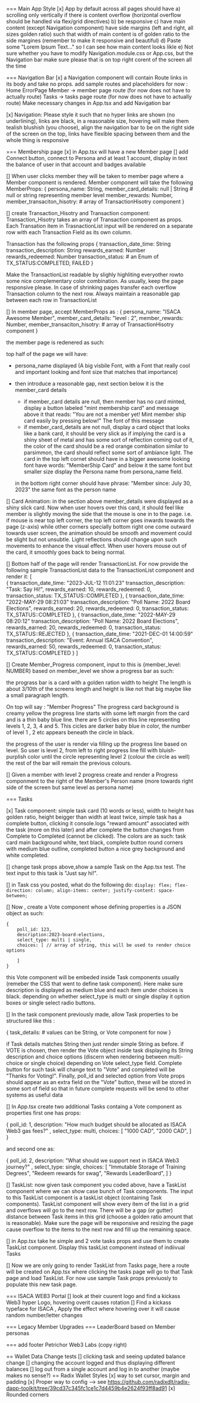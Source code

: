 === Main App Style
[x] App by default across all pages should have 
  a) scrolling only vertically if there is content overflow (horizontal overflow should be handled via flex/grid directives)
  b) be responsive
  c) have main content (except Navigation component) have side margins (left and right, all sizes golden ratio) such that width of main content is of golden ratio to the side margines (remember to make it responsive and beautiful)
  d) Paste some "Lorem Ipsum Text..." so I can see how main content looks likle
  e) Not sure whether you have to modify Navigation.module.css or App.css, but the Navigation bar make sure please that is on top right corent of the screen all the time

=== Navigation Bar
[x] a Navigation component will contain Route links in its body and take no props. add sample routes and placeholders for now :
 Home
 ErrorPage 
 Member -> member page route (for now does not have to actually route)
 Tasks -> tasks page route (for now does not have to actually route)
 Make necessary changes in App.tsx and add Navigation bar

[x] Navigation: Please style it such that no hyper links are shown (no underlining), links are black, in a reasonable size, hovering will make them 
 tealish blushish (you choose), align the navigation bar to be on the right side of the screen on the top, links have flexible spacing between them and the whole thing is responsive


=== Membership page
[x] in App.tsx will have a new Member page
[] add Connect button, connect to Persona and at least 1 account, display in text the balance of user in that account and badges available

[] When user clicks member they will be taken to member page where a Member component is rendered. Member component will take the following MemberProps:
{
    persona_name: String,
    member_card_details: null | String # null or string representing member level
    member_rewards: Number,
    member_transaciton_hisotry: # array of TransactionHisotry component
}

[] create Transaction_Hisotry and Transaction component: 
Transaction_Hisotry takes an array of Transaction component as props.
Each Transation item in TrasnactionList input will be rendered on a separate row with each Transaction Field as its own column.


Transaction has the following props 
{
    transaction_date_time: String
    transaction_description: String
    rewards_earned: Number
    rewards_redeemed: Number
    transaction_status: # an Enum of TX_STATUS:COMPLETED, FAILED
}

Make the TransactionList readable by slighly highliting everyother rowto some nice complementary color combination. As usually, keep the page responsive please. In case of shrinking pages transfer each overflow Transaction column to the next row.
Always maintain a reasonable gap between each row in TransactionList

[] In member page, accept MemberProps as :
{
    persona_name: "ISACA Awesome Member",
    member_card_details: "level : 2",
    member_rewards: Number,
    member_transaciton_hisotry: # array of TransactionHisotry component
}

the member page is redenered as such: 

top half of the page we will have:
- persona_name displayed (A big visbile Font, with a Font that really cool and important looking and font size that matches that importance)
- then introduce a reasonable gap, next section below it is the member_card details
    - if member_card details are null, then member has no card minted, display a button labeled "mint membership card" and message above it that reads:
    "You are not a member yet! Mint member ship card easily by pressing below!"
    The font of this message 
    - if member_card_details are not null, display a card object that looks like a bank card, it should be very slick as if implying the card is a shiny sheet of metal and has some sort of reflection coming out of it, the color of the card should be a red orange combination similar to parsimmon, the card should reflect some sort of ambiance light. The card in the top left cornet should have in a bigger awesome looking font have words: 
    "MemberShip Card"
    and below it the same font but smaller size display the Persona name from  persona_name field.

    in the bottom right corner should have phrase: "Member since: July 30, 2023" the same font as the person name

[] Card Animation: in the section above member_details were displayed as a shiny slick card.
Now when user hovers over this card, it should feel like member is slightly moving the side that the mouse is one in to the page. i.e. if mouse is near top left corner, the top left corner goes inwards towards the page (z-axis) while other corners specially bottom right one come outward towards user screen, the animation should be smooth and movement could be slight but not unsubtle. Light reflections should change upon such movements to enhance the visual effect. When user hovers mouse out of the card, it smoothly goes back to being normal.

[] Bottom half of the page will render TransactionList. For now provide the following sample TransactionList data to the TransactionList component and render it:
[  
    {
        transaction_date_time: "2023-JUL-12 11:01:23"
        transaction_description:  "Task: Say Hi!",
        rewards_earned: 10,
        rewards_redeemed: 0,
        transaction_status: TX_STATUS::COMPLETED
    },
    {
        transaction_date_time: "2022-MAY-29 08:21:03"
        transaction_description:  "Poll Name: 2022 Board Elections",
        rewards_earned: 20,
        rewards_redeemed: 0,
        transaction_status: TX_STATUS::COMPLETED
    },
    {
        transaction_date_time: "2022-MAY-29 08:20:12"
        transaction_description:  "Poll Name: 2022 Board Elections",
        rewards_earned: 20,
        rewards_redeemed: 0,
        transaction_status: TX_STATUS::REJECTED
    },
    {
        transaction_date_time: "2021-DEC-01 14:00:59"
        transaction_description:  "Event: Annual ISACA Convention",
        rewards_earned: 50,
        rewards_redeemed: 0,
        transaction_status: TX_STATUS::COMPLETED
    }
]

[] Create Member_Progress component, input to this is 
{member_level: NUMBER}
based on member_level we show a progress bar as such:

the prograss bar is a card with a golden ration width to height  The length is about 3/10th of the screens length and height is like not that big maybe like a small paragraph length.

On top will say : "Member Progress"
The progress card background is creamy yellow
the progress line starts with some left margin from the card and is a thin baby blue line. 
there are 5 circles on this line representing levels 1, 2, 3, 4 and 5. This cicles are darker baby blue in color, the number of level 1 , 2 etc appears beneath the circle in black.

the progress of the user is render via filling up the progress line based on level.
So user is level 2, from left to right progress line fill with bluish-purplish color until the circle representing level 2 (colour the circle as well) the rest of the bar will remain the previous colours.

[] Given a member with level 2 progress create and render a Progress componment to the right of the Member's Person name (more towards right side of the screen but same level as persona name)

=== Tasks

[x] Task component: simple task card (10 words or less), width to height has golden ratio, height beigger than width at least twice, simple task has a complete button, clicking it console.logs "reward amount" associated with the task (more on this later) and after complete the button changes from Complete to Completed (cannot be clicked). The colors are as such:
task card main background white, text black, complete button round corners with medium blue outline, completed button a nice grey background and white completed.

[] change task props above,show a sample Task on the App.tsx test. The text input to this task is "Just say hi!". 

[] in Task css you posted, what do the following do:
    ```
        display: flex;
        flex-direction: column;
        align-items: center;
        justify-content: space-between;
    ```



[] Now , create a Vote component whose defining properties is a JSON object as such:
```
{
    poll_id: 123,
    description:2023-board-elections,
    select_type: multi | single,
    choices: [ // array of string, this will be used to render choice options
        
    ]
}

```
this Vote component will be embeded inside Task components usually (remeber the CSS that went to define task component).
Here make sure description is displayed as medium blue  and each item under choices is black. depending on whether select_type is multi or single display it option boxes or single select radio buttons. 


[] In the task component previously made, allow Task properties to be structured like this :

{
   task_details: # values can be  String, or Vote component for now
}


if Task details matches String then just render simple String as before.
if VOTE is chosen, then  render the Vote object inside task displaying its String description and choice options (discern when rendering between multi-choice or single choice) depending on Vote select_type field. Complete button for such task will change text to "Vote" and completed will be "Thanks for Voting!". 
Finally, poll_id and selected option from Vote props should appear as an extra field on the "Vote" button, these will be stored in some sort of field so that in future complete requests will be send to other systems as useful data


[] In App.tsx create two additional Tasks containg a Vote component as properties first one has props:

{
    poll_id: 1,
    description: "How much budget should be allocated as ISACA Web3 gas fees?" ,
    select_type: multi,
    choices: [ 
        "1000 CAD", "2000 CAD", 
    ]
}

and second one as:

{
    poll_id: 2,
    description: "What should we support next in ISACA Web3 journey?" ,
    select_type: single,
    choices: [ 
        "Immutable Storage of Training Degrees", "Redeem rewards for swag", "Rewards LeaderBoard", 
    ]
}


[] TaskList: now given task component you coded above, have a TaskList component where we can show case bunch of Task components. The input to this TaskList component is a taskList object (containing Task components). TaskList component will show every item of the list in a grid and overflows will go to the next row. There will be a gap (or gutter) distance between Task items in this grid (choose a golden ratio amount that is reasonable). Make sure the page will be responsive and resizing the page cause overflow to the items to the next row and fill up the remaining space.


[] in App.tsx take he simple and 2 vote tasks props and use them to create TaskList component. Display this taskList component instead of indiivual Tasks 

[] Now we are only going to render TaskList from Tasks page, here a route will be created on App.tsx where clicking the tasks page will go to that Task page and load TaskList. For now use sample Task props previuosly to populate this new task page.


=== ISACA WEB3 Portal 
[] look at their cuurent logo and find a kickass Web3 hyper Logo, hovering overit causes rotation
[] Find a kickass typeface for ISACA , Apply the effect where hovering over it will cause random number/letter changes

=== Legacy Member Upgrades
=== LeaderBoard based on Member personas


=== add footer Petrichor Web3 Labs (copy right)


== Wallet Data Change tests
[] clicking task and seeing updated balance change
[] changing the account logged and thus displaying different balances
[] log out from a single account and log in to another (maybe makes no sense?)
== Radix Wallet Styles
[x] way to set cursor, margin and padding
[x] Proper way to config --> see https://github.com/radixdlt/radix-dapp-toolkit/tree/39cd37c345fc1ce1c7d4459b4e2624f93ff8ad91
[x] Rounded corners
